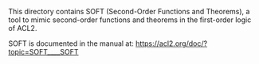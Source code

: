 This directory contains SOFT (Second-Order Functions and Theorems), a tool to
mimic second-order functions and theorems in the first-order logic of ACL2.

SOFT is documented in the manual at:
https://acl2.org/doc/?topic=SOFT____SOFT
